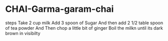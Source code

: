 # CHAI-Garma-garam-chai
steps 
Take 2 cup milk
Add 3 spoon of Sugar
And then add 2 1/2 table spoon of tea powder
And Then chop a little bit of ginger
Boil the milkn until its dark brown in visibilty
